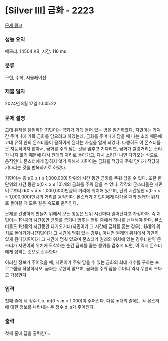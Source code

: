 # [Silver III] 금화 - 2223 

[문제 링크](https://www.acmicpc.net/problem/2223) 

### 성능 요약

메모리: 14504 KB, 시간: 116 ms

### 분류

구현, 수학, 시뮬레이션

### 제출 일자

2024년 8월 17일 10:45:22

### 문제 설명

<p>고대 유적을 탐험하던 지민이는 금화가 가득 들어 있는 방을 발견하였다. 지민이는 가져간 주머니에 가득 금화를 담으려고 하였는데, 금화를 주머니에 담을 때 나는 소리 때문에 고대 유적 안의 몬스터들이 움직이게 된다는 사실을 알게 되었다. 다행히도 이 몬스터들은 지능적이지 않아서, 금화를 주워 담는 것을 멈추고 기다리면, 금화가 짤랑거리는 소리가 나지 않기 때문에 다시 원래의 자리로 돌아가고, 다시 소리가 나면 다가오는 식으로 움직인다. 몬스터에게 잡히지 않기 위해서 지민이는 금화를 적당히 주워 담다가 적당히 기다리는 것을 반복하기로 하였다.</p>

<p>지민이는 총 t(0 ≤ t ≤ 1,000,000) 단위의 시간 동안 금화를 주워 담을 수 있다. 또한 한 단위의 시간 동안 x(0 < x ≤ 10)개의 금화를 주워 담을 수 있다. 각각의 몬스터들은 지민이로부터 d(0 < d ≤ 1,000,000)만큼의 거리에 위치해 있으며, 단위 시간동안 s(0 < s ≤ 1,000,000)만큼의 거리를 움직인다. 몬스터가 지민이에게 다가올 때와 원래의 위치로 돌아갈 때 모두 같은 속도로 움직인다.</p>

<p>문제를 간명하게 만들기 위해서 모든 행동은 단위 시간마다 일어난다고 가정하자. 즉 지민이는 1만큼의 시간동안 금화를 줍거나 멈추는 행위 중에서 하나를 선택해야 한다. 몬스터들도 1만큼의 시간동안 다가오거나(지민이가 그 시간에 금화를 줍는 경우), 원래의 위치로 돌아가거나(지민이가 그 시간에 멈춰 있는 경우), 아니면 원래의 위치에서 가만히 있게 된다(지민이가 그 시간에 멈춰 있으며 몬스터가 원래의 위치에 있는 경우). 만약 몬스터가 지민이의 위치에 도착하는 순간 금화를 줍는 행위를 멈추게 되면, 이 역시 몬스터에게 잡히는 것으로 간주한다.</p>

<p>이러한 정보가 주어졌을 때, 지민이가 주워 담을 수 있는 금화의 최대 개수를 구하는 프로그램을 작성하시오. 금화는 무한히 많으며, 금화를 주워 담을 주머니 역시 무한히 크다고 가정한다.</p>

### 입력 

 <p>첫째 줄에 세 정수 t, x, m(0 ≤ m < 1,000)이 주어진다. 다음 m개의 줄에는 각 몬스터에 대한 정보를 나타내는 두 정수 d, s가 주어진다.</p>

### 출력 

 <p>첫째 줄에 답을 출력한다.</p>

